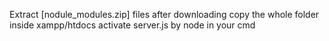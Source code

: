 Extract [nodule_modules.zip] files after downloading
copy the whole folder inside xampp/htdocs
activate server.js by node in your cmd
